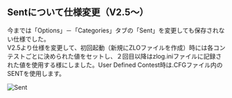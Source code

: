 ## Sentについて仕様変更（V2.5～）

今までは「Options」－「Categories」タブの「Sent」を変更しても保存されない仕様でした。  
V2.5より仕様を変更して、初回起動（新規にZLOファイルを作成）時には各コンテストごとに決められた値をセットし、２回目以降はzlog.iniファイルに記録された値を使用する様にしました。User Defined Contest時は.CFGファイル内のSENTを使用します。  

![Sent](https://github.com/jr8ppg/zLog/blob/images/options_sentno.png)

